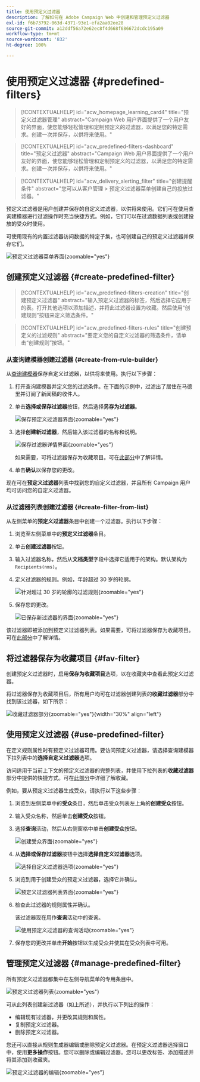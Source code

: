 ```yaml
---
title: 使用预定义过滤器
description: 了解如何在 Adobe Campaign Web 中创建和管理预定义过滤器
exl-id: f6b73792-063d-4371-93e1-efa2aa02ee28
source-git-commit: a12ddf56a72e62ec8f4d668f686672dcdc195a09
workflow-type: tm+mt
source-wordcount: '832'
ht-degree: 100%

---
```


# 使用预定义过滤器 {#predefined-filters}

>[!CONTEXTUALHELP]
>id="acw_homepage_learning_card4"
>title="预定义过滤器管理"
>abstract="Campaign Web 用户界面提供了一个用户友好的界面，使您能够轻松管理和定制预定义的过滤器，以满足您的特定需求。创建一次并保存，以供将来使用。"

>[!CONTEXTUALHELP]
>id="acw_predefined-filters-dashboard"
>title="预定义过滤器"
>abstract="Campaign Web 用户界面提供了一个用户友好的界面，使您能够轻松管理和定制预定义的过滤器，以满足您的特定需求。创建一次并保存，以供将来使用。"

>[!CONTEXTUALHELP]
>id="acw_delivery_alerting_filter"
>title="创建提醒条件"
>abstract="您可以从客户管理 > 预定义过滤器菜单创建自己的投放过滤器。"

预定义过滤器是用户创建并保存的自定义过滤器，以供将来使用。它们可在使用查询建模器进行过滤操作时充当快捷方式。例如，它们可以在过滤数据列表或创建投放的受众时使用。

可使用现有的内置过滤器访问数据的特定子集，也可创建自己的预定义过滤器并保存它们。

![预定义过滤器菜单界面](assets/predefined-filters-menu.png){zoomable="yes"}

## 创建预定义过滤器 {#create-predefined-filter}

>[!CONTEXTUALHELP]
>id="acw_predefined-filters-creation"
>title="创建预定义过滤器"
>abstract="输入预定义过滤器的标签，然后选择它应用于的表。打开其他选项以添加描述，并将此过滤器设置为收藏。然后使用“创建规则”按钮来定义筛选条件。"

>[!CONTEXTUALHELP]
>id="acw_predefined-filters-rules"
>title="创建预定义的过滤规则"
>abstract="要定义您的自定义过滤器的筛选条件，请单击“创建规则”按钮。"

### 从查询建模器创建过滤器 {#create-from-rule-builder}

从[查询建模器](../query/query-modeler-overview.md)保存自定义过滤器，以供将来使用。执行以下步骤：

1. 打开查询建模器并定义您的过滤条件。在下面的示例中，过滤出了居住在马德里并订阅了新闻稿的收件人。
1. 单击&#x200B;**选择或保存过滤器**&#x200B;按钮，然后选择&#x200B;**另存为过滤器**。

   ![保存预定义过滤器界面](assets/predefined-filters-save.png){zoomable="yes"}

1. 选择&#x200B;**创建新过滤器**，然后输入该过滤器的名称和说明。

   ![保存过滤器详情界面](assets/predefined-filters-save-filter.png){zoomable="yes"}

   如果需要，可将过滤器保存为收藏项目。可在[此部分](#fav-filter)中了解详情。

1. 单击&#x200B;**确认**&#x200B;以保存您的更改。

现在可在&#x200B;**预定义过滤器**&#x200B;列表中找到您的自定义过滤器，并且所有 Campaign 用户均可访问您的自定义过滤器。

### 从过滤器列表创建过滤器 {#create-filter-from-list}

从左侧菜单的&#x200B;**预定义过滤器**&#x200B;条目中创建一个过滤器。执行以下步骤：

1. 浏览至左侧菜单中的&#x200B;**预定义过滤器**&#x200B;条目。
1. 单击&#x200B;**创建过滤器**&#x200B;按钮。
1. 输入过滤器名称，然后从&#x200B;**文档类型**&#x200B;字段中选择它适用于的架构。默认架构为 `Recipients(nms)`。

1. 定义过滤器的规则。例如，年龄超过 30 岁的轮廓。

   ![针对超过 30 岁的轮廓的过滤规则](assets/filter-30+.png){zoomable="yes"}

1. 保存您的更改。

   ![已保存新过滤器的界面](assets/new-filter.png){zoomable="yes"}

该过滤器即被添加到预定义过滤器列表。如果需要，可将过滤器保存为收藏项目。可在[此部分](#fav-filter)中了解详情。

## 将过滤器保存为收藏项目 {#fav-filter}

创建预定义过滤器时，启用&#x200B;**保存为收藏项目**&#x200B;选项，以在收藏夹中查看此预定义过滤器。

将过滤器保存为收藏项目后，所有用户均可在过滤器创建列表的&#x200B;**收藏过滤器**&#x200B;部分中找到该过滤器，如下所示：

![收藏过滤器部分](assets/predefined-filters-favorite.png){zoomable="yes"}{width="30%" align="left"}

## 使用预定义过滤器 {#use-predefined-filter}

在定义规则属性时有预定义过滤器可用。要访问预定义过滤器，请选择查询建模器下拉列表中的&#x200B;**选择自定义过滤器**&#x200B;选项。

访问适用于当前上下文的预定义过滤器的完整列表，并使用下拉列表的&#x200B;**收藏过滤器**&#x200B;部分中提供的快捷方式。可在[此部分](#fav-filter)中详细了解收藏。

例如，要从预定义过滤器生成受众，请执行以下这些步骤：

1. 浏览到左侧菜单中的&#x200B;**受众**&#x200B;条目，然后单击受众列表左上角的&#x200B;**创建受众**&#x200B;按钮。
1. 输入受众名称，然后单击&#x200B;**创建受众**&#x200B;按钮。
1. 选择&#x200B;**查询**&#x200B;活动，然后从右侧窗格中单击&#x200B;**创建受众**&#x200B;按钮。

   ![创建受众界面](assets/build-audience-from-filter.png){zoomable="yes"}

1. 从&#x200B;**选择或保存过滤器**&#x200B;按钮中选择&#x200B;**选择自定义过滤器**&#x200B;选项。

   ![选择自定义过滤器选项](assets/build-audience-select-custom-filter.png){zoomable="yes"}

1. 浏览到用于创建受众的预定义过滤器，选择它并确认。

   ![预定义过滤器列表界面](assets/build-audience-filter-list.png){zoomable="yes"}

1. 检查此过滤器的规则属性并确认。

   该过滤器现在用作&#x200B;**查询**&#x200B;活动中的查询。

   ![使用预定义过滤器的查询活动](assets/build-audience-confirm.png){zoomable="yes"}

1. 保存您的更改并单击&#x200B;**开始**&#x200B;按钮以生成受众并使其在受众列表中可用。

## 管理预定义过滤器 {#manage-predefined-filter}

所有预定义过滤器都集中在左侧导航菜单的专用条目中。

![预定义过滤器列表](assets/list-of-filters.png){zoomable="yes"}

可从此列表创建新过滤器（如上所述），并执行以下列出的操作：

* 编辑现有过滤器，并更改其规则和属性。
* 复制预定义过滤器。
* 删除预定义过滤器。

您还可以直接从规则生成器编辑或删除预定义过滤器。在预定义过滤器选择窗口中，使用&#x200B;**更多操作**&#x200B;按钮。您可以删除或编辑过滤器。您可以更改标签、添加描述并将其添加到收藏夹。

![预定义过滤器的编辑](assets/filter-edit.png){zoomable="yes"}

<!--
## Built-in predefined filters {#ootb-predefined-filter}

Campaign comes with a set of predefined filters, built from the client console. These filters can be used to define your audiences, and rules. They must not be modified.
-->